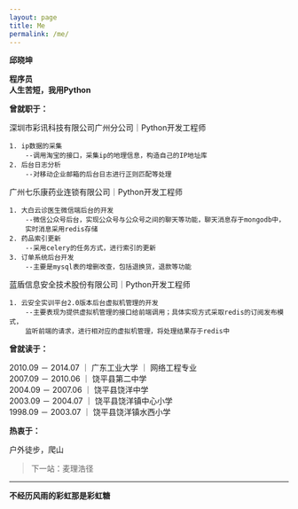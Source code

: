 ```yaml
---
layout: page
title: Me
permalink: /me/
---
```



**邱晓坤**  

**程序员**  
**人生苦短，我用Python**  


**曾就职于：**

深圳市彩讯科技有限公司广州分公司｜Python开发工程师

    1. ip数据的采集  
    	--调用淘宝的接口，采集ip的地理信息，构造自己的IP地址库
    2. 后台日志分析
    	--对移动企业邮箱的后台日志进行正则匹配等处理

广州七乐康药业连锁有限公司｜Python开发工程师

    1. 大白云诊医生微信端后台的开发
    	--微信公众号后台，实现公众号与公众号之间的聊天等功能，聊天消息存于mongodb中，  
        实时消息采用redis存储
    2. 药品索引更新
    	--采用celery的任务方式，进行索引的更新
    3. 订单系统后台开发
    	--主要是mysql表的增删改查，包括退换货，退款等功能

蓝盾信息安全技术股份有限公司｜Python开发工程师


    1. 云安全实训平台2.0版本后台虚拟机管理的开发
    	--主要表现为提供虚拟机管理的接口给前端调用；具体实现方式采取redis的订阅发布模式，  
        监听前端的请求，进行相对应的虚拟机管理，将处理结果存于redis中
    	
**曾就读于：**

2010.09 － 2014.07 ｜ 广东工业大学 ｜ 网络工程专业  
2007.09 － 2010.06 ｜ 饶平县第二中学  
2004.09 － 2007.06 ｜ 饶平县饶洋中学  
2003.09 － 2004.07 ｜ 饶平县饶洋镇中心小学  
1998.09 － 2003.07 ｜ 饶平县饶洋镇水西小学  

**热衷于：**

户外徒步，爬山  

>下一站：麦理浩径

---
**不经历风雨的彩虹那是彩虹糖**
